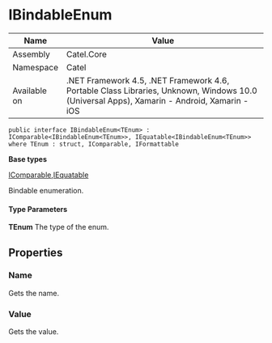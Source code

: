 

# IBindableEnum

Name|Value
---|---
Assembly|Catel.Core
Namespace|Catel
Available on|.NET Framework 4.5, .NET Framework 4.6, Portable Class Libraries, Unknown, Windows 10.0 (Universal Apps), Xamarin - Android, Xamarin - iOS

```
public interface IBindableEnum<TEnum> : IComparable<IBindableEnum<TEnum>>, IEquatable<IBindableEnum<TEnum>> where TEnum : struct, IComparable, IFormattable 
```

**Base types**

[IComparable](),[IEquatable]()


Bindable enumeration.

#### Type Parameters

**TEnum**
The type of the enum.



## Properties

### Name

Gets the name.



### Value

Gets the value.



